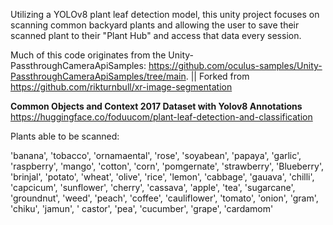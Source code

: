

Utilizing a YOLOv8 plant leaf detection model, this unity project focuses on scanning common backyard plants and allowing the user to save their scanned plant to their "Plant Hub" and access that data every session. 

Much of this code originates from the Unity-PassthroughCameraApiSamples: https://github.com/oculus-samples/Unity-PassthroughCameraApiSamples/tree/main. || Forked from https://github.com/rikturnbull/xr-image-segmentation 

**Common Objects and Context 2017 Dataset with Yolov8 Annotations**
https://huggingface.co/foduucom/plant-leaf-detection-and-classification

Plants able to be scanned: 

'banana', 'tobacco', 'ornamaental', 'rose', 'soyabean', 
'papaya', 'garlic', 'raspberry', 'mango', 'cotton', 
'corn', 'pomgernate', 'strawberry', 'Blueberry', 'brinjal', 
'potato', 'wheat', 'olive', 'rice', 'lemon', 
'cabbage', 'gauava', 'chilli', 'capcicum', 'sunflower', 
'cherry', 'cassava', 'apple', 'tea', 'sugarcane', 
'groundnut', 'weed', 'peach', 'coffee', 'cauliflower', 
'tomato', 'onion', 'gram', 'chiku', 'jamun', '
castor', 'pea', 'cucumber', 'grape', 'cardamom'
